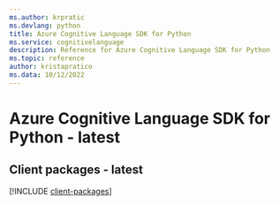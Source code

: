 ```yaml
---
ms.author: krpratic
ms.devlang: python
title: Azure Cognitive Language SDK for Python
ms.service: cognitivelanguage
description: Reference for Azure Cognitive Language SDK for Python
ms.topic: reference
author: kristapratico
ms.data: 10/12/2022
---
```

# Azure Cognitive Language SDK for Python - latest

## Client packages - latest
[!INCLUDE [client-packages](cognitive-language-client-index.md)]